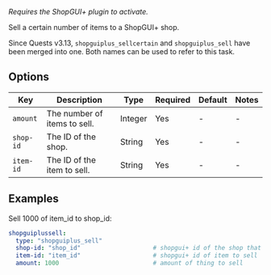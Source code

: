   
*Requires the ShopGUI+ plugin to activate.*

Sell a certain number of items to a ShopGUI+ shop.

Since Quests v3.13, `shopguiplus_sellcertain` and `shopguiplus_sell`
have been merged into one. Both names can be used to refer to this task.

## Options

| Key       | Description                  | Type    | Required | Default | Notes |
|-----------|------------------------------|---------|----------|---------|-------|
| `amount`  | The number of items to sell. | Integer | Yes      | \-      | \-    |
| `shop-id` | The ID of the shop.          | String  | Yes      | \-      | \-    |
| `item-id` | The ID of the item to sell.  | String  | Yes      | \-      | \-    |

## Examples

Sell 1000 of item_id to shop_id:

``` yaml
shopguiplussell:
  type: "shopguiplus_sell"
  shop-id: "shop_id"                    # shopgui+ id of the shop that contains the item.
  item-id: "item_id"                    # shopgui+ id of item to sell
  amount: 1000                          # amount of thing to sell
```
